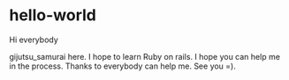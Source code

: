 # hello-world

Hi everybody

gijutsu_samurai here. I hope to learn Ruby on rails.
I hope you can help me in the process.
Thanks to everybody can help me.
See you =).
